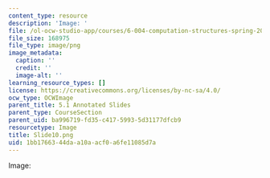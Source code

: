 ```yaml
---
content_type: resource
description: 'Image: '
file: /ol-ocw-studio-app/courses/6-004-computation-structures-spring-2017/1bb1766344daa10aacf0a6fe11085d7a_Slide10.png
file_size: 168975
file_type: image/png
image_metadata:
  caption: ''
  credit: ''
  image-alt: ''
learning_resource_types: []
license: https://creativecommons.org/licenses/by-nc-sa/4.0/
ocw_type: OCWImage
parent_title: 5.1 Annotated Slides
parent_type: CourseSection
parent_uid: ba996719-fd35-c417-5993-5d31177dfcb9
resourcetype: Image
title: Slide10.png
uid: 1bb17663-44da-a10a-acf0-a6fe11085d7a
---
```

Image: 